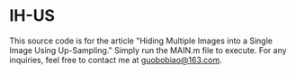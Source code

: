 # IH-US
This source code is for the article "Hiding Multiple Images into a Single Image Using Up-Sampling."  Simply run the MAIN.m file to execute. For any inquiries, feel free to contact me at guobobiao@163.com.
